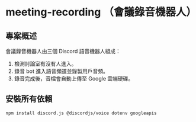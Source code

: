 # meeting-recording （會議錄音機器人）

## 專案概述
會議錄音機器人由三個 Discord 語音機器人組成：
1. 檢測討論室有沒有人進入。
2. 錄音 bot 進入語音頻道並錄製用戶音頻。
3. 錄音完成後，音檔會自動上傳至 Google 雲端硬碟。
## 安裝所有依賴
```
npm install discord.js @discordjs/voice dotenv googleapis
```
